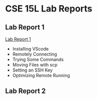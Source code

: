# CSE 15L Lab Reports

## Lab Report 1

[Lab Report 1](https://daniel-p-arevalo.github.io/cse15l-lab-reports/lab-report-1-week-2.html)

* Installing VScode
* Remotely Connecting
* Trying Some Commands
* Moving Files with scp
* Setting an SSH Key
* Optimizing Remote Running 

## Lab Report 2
